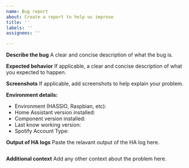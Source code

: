 ```yaml
---
name: Bug report
about: Create a report to help us improve
title: ''
labels: ''
assignees: ''

---
```


**Describe the bug**
A clear and concise description of what the bug is.

**Expected behavior**
If applicable, a clear and concise description of what you expected to happen.

**Screenshots**
If applicable, add screenshots to help explain your problem.

**Environment details:**
 - Environment (HASSIO, Raspbian, etc):
 - Home Assistant version installed:
 - Component version installed:
 - Last know working version:
 - Spotify Account Type:

**Output of HA logs**
Paste the relavant output of the HA log here.

```

```

**Additional context**
Add any other context about the problem here.
